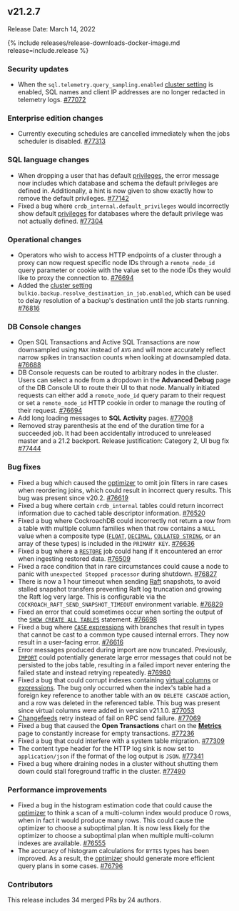 ## v21.2.7

Release Date: March 14, 2022

{% include releases/release-downloads-docker-image.md release=include.release %}

<h3 id="v21-2-7-security-updates">Security updates</h3>

- When the `sql.telemetry.query_sampling.enabled` [cluster setting](../v21.2/cluster-settings.html) is enabled, SQL names and client IP addresses are no longer redacted in telemetry logs. [#77072][#77072]

<h3 id="v21-2-7-enterprise-edition-changes">Enterprise edition changes</h3>

- Currently executing schedules are cancelled immediately when the jobs scheduler is disabled. [#77313][#77313]

<h3 id="v21-2-7-sql-language-changes">SQL language changes</h3>

- When dropping a user that has default [privileges](../v21.2/security-reference/authorization.html#privileges), the error message now includes which database and schema the default privileges are defined in.  Additionally, a hint is now given to show exactly how to remove the default privileges. [#77142][#77142]
- Fixed a bug where `crdb_internal.default_privileges` would incorrectly show default [privileges](../v21.2/security-reference/authorization.html#privileges) for databases where the default privilege was not actually defined. [#77304][#77304]

<h3 id="v21-2-7-operational-changes">Operational changes</h3>

- Operators who wish to access HTTP endpoints of a cluster through a proxy can now request specific node IDs through a `remote_node_id` query parameter or cookie with the value set to the node IDs they would like to proxy the connection to. [#76694][#76694]
- Added the [cluster setting](../v21.2/cluster-settings.html) `bulkio.backup.resolve_destination_in_job.enabled`, which can be used to delay resolution of a backup's destination until the job starts running. [#76816][#76816]

<h3 id="v21-2-7-db-console-changes">DB Console changes</h3>

- Open SQL Transactions and Active SQL Transactions are now downsampled using `MAX` instead of `AVG` and will more accurately reflect narrow spikes in transaction counts when looking at downsampled data. [#76688][#76688]
- DB Console requests can be routed to arbitrary nodes in the cluster. Users can select a node from a dropdown in the **Advanced Debug** page of the DB Console UI to route their UI to that node. Manually initiated requests can either add a `remote_node_id` query param to their request or set a `remote_node_id` HTTP cookie in order to manage the routing of their request. [#76694][#76694]
- Add long loading messages to **SQL Activity** pages. [#77008][#77008]
- Removed stray parenthesis at the end of the duration time for a succeeded job. It had been accidentally introduced to unreleased master and a 21.2 backport.  Release justification: Category 2, UI bug fix [#77444][#77444]

<h3 id="v21-2-7-bug-fixes">Bug fixes</h3>

- Fixed a bug which caused the [optimizer](../v21.2/cost-based-optimizer.html) to omit join filters in rare cases when reordering joins, which could result in incorrect query results. This bug was present since v20.2. [#76619][#76619]
- Fixed a bug where certain `crdb_internal` tables could return incorrect information due to cached table descriptor information. [#76520][#76520]
- Fixed a bug where CockroachDB could incorrectly not return a row from a table with multiple column families when that row contains a `NULL` value when a composite type ([`FLOAT`](../v21.2/float.html), [`DECIMAL`](../v21.2/decimal.html), [`COLLATED STRING`](../v21.2/collate.html), or an array of these types) is included in the `PRIMARY KEY`. [#76636][#76636]
- Fixed a bug where a [`RESTORE`](../v21.2/restore.html) job could hang if it encountered an error when ingesting restored data. [#76509][#76509]
- Fixed a race condition that in rare circumstances could cause a node to panic with `unexpected Stopped processor` during shutdown. [#76827][#76827]
- There is now a 1 hour timeout when sending [Raft](../v21.2/architecture/replication-layer.html#raft) snapshots, to avoid stalled snapshot transfers preventing Raft log truncation and growing the Raft log very large. This is configurable via the `COCKROACH_RAFT_SEND_SNAPSHOT_TIMEOUT` environment variable. [#76829][#76829]
- Fixed an error that could sometimes occur when sorting the output of the [`SHOW CREATE ALL TABLES`](../v21.2/show-create.html) statement. [#76698][#76698]
- Fixed a bug where [`CASE` expressions](../v21.2/scalar-expressions.html#conditional-expressions) with branches that result in types that cannot be cast to a common type caused internal errors. They now result in a user-facing error. [#76616][#76616]
- Error messages produced during import are now truncated. Previously, [`IMPORT`](../v21.2/import.html) could potentially generate large error messages that could not be persisted to the jobs table, resulting in a failed import never entering the failed state and instead retrying repeatedly. [#76980][#76980]
- Fixed a bug that could corrupt indexes containing [virtual columns](../v21.2/computed-columns.html) or [expressions](../v21.2/expression-indexes.html). The bug only occurred when the index's table had a foreign key reference to another table with an `ON DELETE CASCADE` action, and a row was deleted in the referenced table. This bug was present since virtual columns were added in version v21.1.0. [#77053][#77053]
- [Changefeeds](../v21.2/changefeed-sinks.html) retry instead of fail on RPC send failure. [#77069][#77069]
- Fixed a bug that caused the **Open Transactions** chart on the [**Metrics**](../v21.2/ui-overview-dashboard.html) page to constantly increase for empty transactions. [#77236][#77236]
- Fixed a bug that could interfere with a system table migration. [#77309][#77309]
- The content type header for the HTTP log sink is now set to `application/json` if the format of the log output is `JSON`. [#77341][#77341]
- Fixed a bug where draining nodes in a cluster without shutting them down could stall foreground traffic in the cluster. [#77490][#77490]

<h3 id="v21-2-7-performance-improvements">Performance improvements</h3>

- Fixed a bug in the histogram estimation code that could cause the [optimizer](../v21.2/cost-based-optimizer.html) to think a scan of a multi-column index would produce 0 rows, when in fact it would produce many rows. This could cause the optimizer to choose a suboptimal plan. It is now less likely for the optimizer to choose a suboptimal plan when multiple multi-column indexes are available. [#76555][#76555]
- The accuracy of histogram calculations for `BYTES` types has been improved. As a result, the [optimizer](../v21.2/cost-based-optimizer.html) should generate more efficient query plans in some cases.  [#76796][#76796]

<h3 id="v21-2-7-contributors">Contributors</h3>

This release includes 34 merged PRs by 24 authors.

[#76509]: https://github.com/cockroachdb/cockroach/pull/76509
[#76520]: https://github.com/cockroachdb/cockroach/pull/76520
[#76555]: https://github.com/cockroachdb/cockroach/pull/76555
[#76616]: https://github.com/cockroachdb/cockroach/pull/76616
[#76619]: https://github.com/cockroachdb/cockroach/pull/76619
[#76636]: https://github.com/cockroachdb/cockroach/pull/76636
[#76688]: https://github.com/cockroachdb/cockroach/pull/76688
[#76694]: https://github.com/cockroachdb/cockroach/pull/76694
[#76698]: https://github.com/cockroachdb/cockroach/pull/76698
[#76796]: https://github.com/cockroachdb/cockroach/pull/76796
[#76816]: https://github.com/cockroachdb/cockroach/pull/76816
[#76827]: https://github.com/cockroachdb/cockroach/pull/76827
[#76829]: https://github.com/cockroachdb/cockroach/pull/76829
[#76980]: https://github.com/cockroachdb/cockroach/pull/76980
[#76987]: https://github.com/cockroachdb/cockroach/pull/76987
[#77008]: https://github.com/cockroachdb/cockroach/pull/77008
[#77053]: https://github.com/cockroachdb/cockroach/pull/77053
[#77069]: https://github.com/cockroachdb/cockroach/pull/77069
[#77072]: https://github.com/cockroachdb/cockroach/pull/77072
[#77142]: https://github.com/cockroachdb/cockroach/pull/77142
[#77236]: https://github.com/cockroachdb/cockroach/pull/77236
[#77304]: https://github.com/cockroachdb/cockroach/pull/77304
[#77309]: https://github.com/cockroachdb/cockroach/pull/77309
[#77313]: https://github.com/cockroachdb/cockroach/pull/77313
[#77341]: https://github.com/cockroachdb/cockroach/pull/77341
[#77444]: https://github.com/cockroachdb/cockroach/pull/77444
[#77490]: https://github.com/cockroachdb/cockroach/pull/77490
[efdf6a61e]: https://github.com/cockroachdb/cockroach/commit/efdf6a61e
